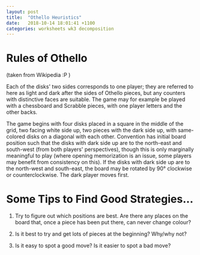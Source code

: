 ```yaml
---
layout: post
title:  "Othello Heuristics"
date:   2018-10-14 18:01:41 +1100
categories: worksheets wk3 decomposition
---
```


# Rules of Othello
 (taken from Wikipedia :P )
 
 Each of the disks' two sides corresponds to one player; they are referred to here as light and dark after the sides of Othello pieces, but any counters with distinctive faces are suitable. The game may for example be played with a chessboard and Scrabble pieces, with one player letters and the other backs.

The game begins with four disks placed in a square in the middle of the grid, two facing white side up, two pieces with the dark side up, with same-colored disks on a diagonal with each other. Convention has initial board position such that the disks with dark side up are to the north-east and south-west (from both players' perspectives), though this is only marginally meaningful to play (where opening memorization is an issue, some players may benefit from consistency on this). If the disks with dark side up are to the north-west and south-east, the board may be rotated by 90° clockwise or counterclockwise. The dark player moves first. 

# Some Tips to Find Good Strategies...
1) Try to figure out which positions are best. Are there any places on the board that, once a piece has been put there, can never change colour?

2) Is it best to try and get lots of pieces at the beginning? Why/why not?

3) Is it easy to spot a good move? Is it easier to spot a bad move?

